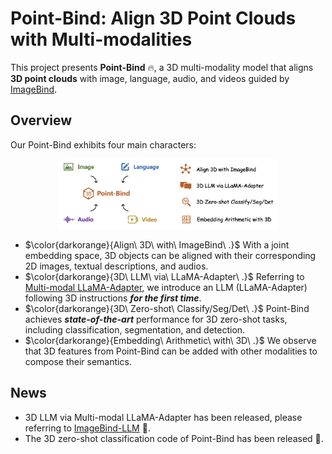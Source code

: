 # Point-Bind: Align 3D Point Clouds with Multi-modalities

This project presents **Point-Bind** 🔥, a 3D multi-modality model that aligns **3D point clouds** with image, language, audio, and videos guided by [ImageBind](https://github.com/facebookresearch/ImageBind).

## Overview

Our Point-Bind exhibits four main characters:

<p align="center">                                                                                                                                          <img src="point-bind.png"/ width="70%"> <br>
</p>

- $\color{darkorange}{Align\ 3D\ with\ ImageBind\ .}$ With a joint embedding space, 3D objects can be aligned with their corresponding 2D images, textual descriptions, and audios.
- $\color{darkorange}{3D\ LLM\ via\ LLaMA-Adapter\ .}$ Referring to [Multi-modal LLaMA-Adapter](), we introduce an LLM (LLaMA-Adapter) following 3D instructions ***for the first time***.
- $\color{darkorange}{3D\ Zero-shot\ Classify/Seg/Det\ .}$ Point-Bind achieves ***state-of-the-art*** performance for 3D zero-shot tasks, including classification, segmentation, and detection.
- $\color{darkorange}{Embedding\ Arithmetic\ with\ 3D\ .}$ We observe that 3D features from Point-Bind can be added with other modalities to compose their semantics.

## News
* 3D LLM via Multi-modal LLaMA-Adapter has been released, please referring to [ImageBind-LLM](https://github.com/ZrrSkywalker/LLaMA-Adapter/tree/main/imagebind_LLM) 📌.
* The 3D zero-shot classification code of Point-Bind has been released 📌.

